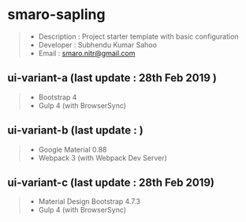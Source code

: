 # smaro-sapling
> * Description : Project starter template with basic configuration
> * Developer : Subhendu Kumar Sahoo 
> * Email : <smaro.nitr@gmail.com>

## ui-variant-a (last update : 28th Feb 2019 )
> * Bootstrap 4
> * Gulp 4 (with BrowserSync)

## ui-variant-b (last update : )
> * Google Material 0.88
> * Webpack 3 (with Webpack Dev Server)

## ui-variant-c (last update : 28th Feb 2019)
> * Material Design Bootstrap 4.7.3
> * Gulp 4 (with BrowserSync)
